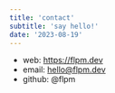 ```yaml
---
title: 'contact'
subtitle: 'say hello!'
date: '2023-08-19'
---
```


- web: https://flpm.dev
- email: hello@flpm.dev
- github: @flpm